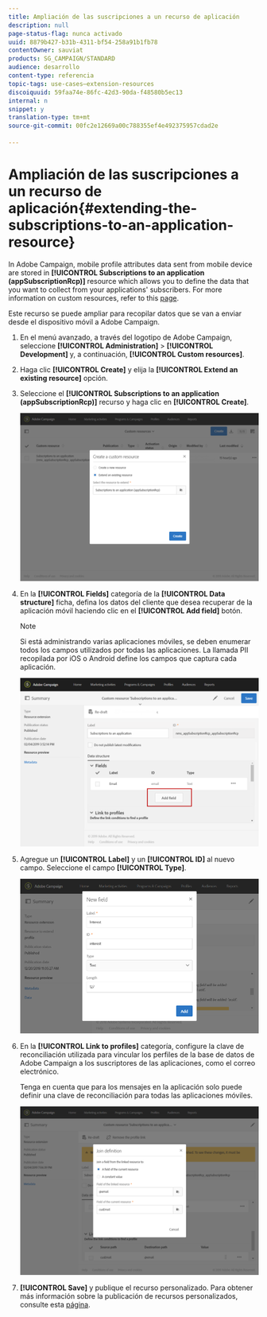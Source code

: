 ```yaml
---
title: Ampliación de las suscripciones a un recurso de aplicación
description: null
page-status-flag: nunca activado
uuid: 8879b427-b31b-4311-bf54-258a91b1fb78
contentOwner: sauviat
products: SG_CAMPAIGN/STANDARD
audience: desarrollo
content-type: referencia
topic-tags: use-cases—extension-resources
discoiquuid: 59faa74e-86fc-42d3-90da-f48580b5ec13
internal: n
snippet: y
translation-type: tm+mt
source-git-commit: 00fc2e12669a00c788355ef4e492375957cdad2e

---
```



# Ampliación de las suscripciones a un recurso de aplicación{#extending-the-subscriptions-to-an-application-resource}

In Adobe Campaign, mobile profile attributes data sent from mobile device are stored in **[!UICONTROL Subscriptions to an application (appSubscriptionRcp)]** resource which allows you to define the data that you want to collect from your applications' subscribers. For more information on custom resources, refer to this [page](../../developing/using/key-steps-to-add-a-resource.md).

Este recurso se puede ampliar para recopilar datos que se van a enviar desde el dispositivo móvil a Adobe Campaign.

1. En el menú avanzado, a través del logotipo de Adobe Campaign, seleccione **[!UICONTROL Administration]** &gt; **[!UICONTROL Development]** y, a continuación, **[!UICONTROL Custom resources]**.
1. Haga clic **[!UICONTROL Create]** y elija la **[!UICONTROL Extend an existing resource]** opción.
1. Seleccione el **[!UICONTROL Subscriptions to an application (appSubscriptionRcp)]** recurso y haga clic en **[!UICONTROL Create]**.

   ![](assets/in_app_personal_data_4.png)

1. En la **[!UICONTROL Fields]** categoría de la **[!UICONTROL Data structure]** ficha, defina los datos del cliente que desea recuperar de la aplicación móvil haciendo clic en el **[!UICONTROL Add field]** botón.

   >[!NOTE]
   >
   >Si está administrando varias aplicaciones móviles, se deben enumerar todos los campos utilizados por todas las aplicaciones. La llamada PII recopilada por iOS o Android define los campos que captura cada aplicación.

   ![](assets/in_app_personal_data.png)

1. Agregue un **[!UICONTROL Label]** y un **[!UICONTROL ID]** al nuevo campo. Seleccione el campo **[!UICONTROL Type]**.

   ![](assets/schema_extension_uc9.png)

1. En la **[!UICONTROL Link to profiles]** categoría, configure la clave de reconciliación utilizada para vincular los perfiles de la base de datos de Adobe Campaign a los suscriptores de las aplicaciones, como el correo electrónico.

   Tenga en cuenta que para los mensajes en la aplicación solo puede definir una clave de reconciliación para todas las aplicaciones móviles.

   ![](assets/in_app_personal_data_3.png)

1. **[!UICONTROL Save]** y publique el recurso personalizado. Para obtener más información sobre la publicación de recursos personalizados, consulte esta [página](../../developing/using/updating-the-database-structure.md#publishing-a-custom-resource).

